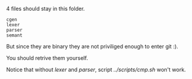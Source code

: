 4 files should stay in this folder.

	cgen
	lexer
	parser
	semant

But since they are binary they are not priviliged enough to enter git :). 

You should retrive them yourself.

Notice that without _lexer_ and _parser_, script _../scripts/cmp.sh_ won't work.